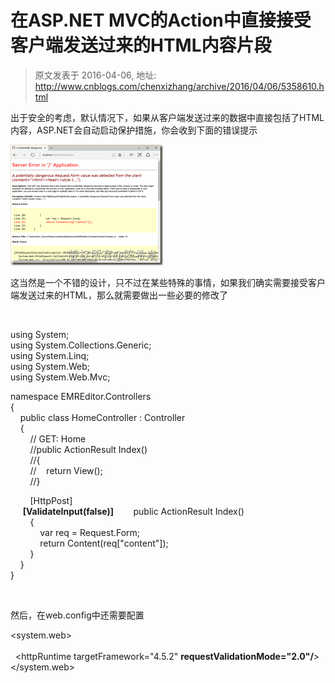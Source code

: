 # 在ASP.NET MVC的Action中直接接受客户端发送过来的HTML内容片段 
> 原文发表于 2016-04-06, 地址: http://www.cnblogs.com/chenxizhang/archive/2016/04/06/5358610.html 


出于安全的考虑，默认情况下，如果从客户端发送过来的数据中直接包括了HTML内容，ASP.NET会自动启动保护措施，你会收到下面的错误提示

 [![image](./images/5358610-9072-20160406114502359-1017963165.png "image")](http://images2015.cnblogs.com/blog/9072/201604/9072-20160406114501922-264329797.png)

 这当然是一个不错的设计，只不过在某些特殊的事情，如果我们确实需要接受客户端发送过来的HTML，那么就需要做出一些必要的修改了

  

 using System;  
using System.Collections.Generic;  
using System.Linq;  
using System.Web;  
using System.Web.Mvc;

 namespace EMREditor.Controllers  
{  
    public class HomeController : Controller  
    {  
        // GET: Home  
        //public ActionResult Index()  
        //{  
        //    return View();  
        //}

         [HttpPost]  
     **[ValidateInput(false)]**        public ActionResult Index()  
        {  
            var req = Request.Form;  
            return Content(req["content"]);  
        }  
    }  
}

  

 然后，在web.config中还需要配置

 <system.web>  
  <compilation debug="true" targetFramework="4.5.2"/>  
  <httpRuntime targetFramework="4.5.2" **requestValidationMode="2.0"/**>  
</system.web>


